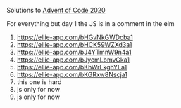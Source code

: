 Solutions to [Advent of Code 2020](https://adventofcode.com/2020)

For everything but day 1 the JS is in a comment in the elm

1. https://ellie-app.com/bHGvNkGWDcba1
2. https://ellie-app.com/bHCK59WZXd3a1
3. https://ellie-app.com/bJ4YTmnW9n4a1
4. https://ellie-app.com/bJycmLbmvGka1
5. https://ellie-app.com/bKhWrLkghYLa1
6. https://ellie-app.com/bKGRxw8Nscja1
7. this one is hard
8. js only for now
9. js only for now
